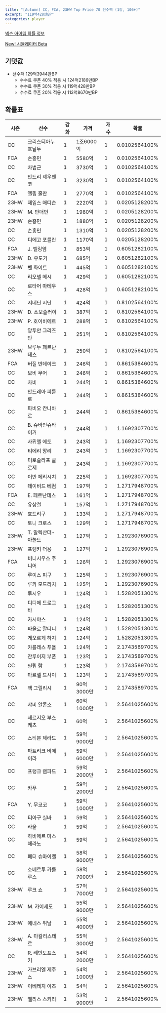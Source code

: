 ```yaml
---
title: "[Autumn] CC, FCA, 23HW Top Price 70 선수팩 (1강, 106+)"
excerpt: "119억428만BP"
categories: player
---
```

[넥슨 아이템 확률 정보](http://iteminfo.nexon.com/probability/fco?sn=7687)

[New! 시뮬레이터 Beta](/simulator/7687)
## 기댓값
- 선수팩 129억3944만BP
  - 수수료 쿠폰 40% 적용 시 124억2186만BP
  - 수수료 쿠폰 30% 적용 시 119억428만BP
  - 수수료 쿠폰 20% 적용 시 113억8670만BP


## 확률표

|시즌|선수|강화|가격|개수|확률|
|---|---|---|---|---|---|
|CC|크리스티아누 호날두|1|1조6000억|1|0.0102564100%|
|FCA|손흥민|1|5580억|1|0.0102564100%|
|CC|차범근|1|3730억|1|0.0102564100%|
|CC|안드리 셰우첸코|1|3230억|1|0.0102564100%|
|FCA|엘링 홀란|1|2770억|1|0.0102564100%|
|23HW|제임스 매디슨|1|2220억|1|0.0205128200%|
|23HW|M. 반더번|1|1980억|1|0.0205128200%|
|23HW|손흥민|1|1880억|1|0.0205128200%|
|CC|손흥민|1|1310억|1|0.0205128200%|
|CC|디에고 포를란|1|1170억|1|0.0205128200%|
|FCA|J. 벨링엄|1|853억|1|0.6051282100%|
|23HW|D. 우도기|1|685억|1|0.6051282100%|
|23HW|벤 화이트|1|445억|1|0.6051282100%|
|CC|리오넬 메시|1|429억|1|0.6051282100%|
|CC|로타어 마테우스|1|428억|1|0.6051282100%|
|CC|지네딘 지단|1|424억|1|0.8102564100%|
|23HW|D. 소보슬러이|1|387억|1|0.8102564100%|
|23HW|P. 호이비에르|1|288억|1|0.8102564100%|
|CC|앙투안 그리즈만|1|251억|1|0.8102564100%|
|23HW|브루누 페르난데스|1|250억|1|0.8102564100%|
|FCA|버질 반데이크|1|246억|1|0.8615384600%|
|CC|보비 무어|1|246억|1|0.8615384600%|
|CC|차비|1|244억|1|0.8615384600%|
|CC|안드레아 피를로|1|244억|1|0.8615384600%|
|CC|파비오 칸나바로|1|244억|1|0.8615384600%|
|CC|B. 슈바인슈타이거|1|244억|1|1.1692307700%|
|CC|사뮈엘 에토|1|243억|1|1.1692307700%|
|CC|티에리 앙리|1|243억|1|1.1692307700%|
|CC|미로슬라프 클로제|1|243억|1|1.1692307700%|
|CC|이반 페리시치|1|225억|1|1.1692307700%|
|CC|데이비드 베컴|1|197억|1|1.2717948700%|
|FCA|E. 페르난데스|1|161억|1|1.2717948700%|
|CC|유상철|1|157억|1|1.2717948700%|
|23HW|호드리구|1|133억|1|1.2717948700%|
|CC|토니 크로스|1|129억|1|1.2717948700%|
|23HW|T. 알렉산더-아놀드|1|127억|1|1.2923076900%|
|23HW|프렝키 더용|1|127억|1|1.2923076900%|
|FCA|비니시우스 주니어|1|126억|1|1.2923076900%|
|CC|루이스 피구|1|125억|1|1.2923076900%|
|CC|루카 모드리치|1|125억|1|1.2923076900%|
|CC|루시우|1|124억|1|1.5282051300%|
|CC|디디에 드로그바|1|124억|1|1.5282051300%|
|CC|카시야스|1|124억|1|1.5282051300%|
|CC|파올로 말디니|1|124억|1|1.5282051300%|
|CC|게오르게 하지|1|124억|1|1.5282051300%|
|CC|카를레스 푸욜|1|124억|1|2.1743589700%|
|CC|잔루이지 부폰|1|123억|1|2.1743589700%|
|CC|필립 람|1|123억|1|2.1743589700%|
|CC|마르셀 드사이|1|123억|1|2.1743589700%|
|FCA|잭 그릴리시|1|90억3000만|1|2.1743589700%|
|CC|샤비 알론소|1|60억1000만|1|2.5641025600%|
|CC|세르지오 부스케츠|1|60억|1|2.5641025600%|
|CC|스티븐 제라드|1|59억9000만|1|2.5641025600%|
|CC|파트리크 비에이라|1|59억6000만|1|2.5641025600%|
|CC|프랭크 램파드|1|59억2000만|1|2.5641025600%|
|CC|카푸|1|59억2000만|1|2.5641025600%|
|FCA|Y. 무코코|1|59억1000만|1|2.5641025600%|
|CC|티아구 실바|1|59억|1|2.5641025600%|
|CC|라울|1|59억|1|2.5641025600%|
|CC|하비에르 마스체라노|1|59억|1|2.5641025600%|
|CC|페터 슈마이켈|1|58억9000만|1|2.5641025600%|
|CC|호베르투 카를루스|1|58억7000만|1|2.5641025600%|
|23HW|루크 쇼|1|57억7000만|1|2.5641025600%|
|23HW|M. 카이세도|1|55억9000만|1|2.5641025600%|
|23HW|에네스 위날|1|55억4000만|1|2.5641025600%|
|23HW|A. 마칼리스테르|1|55억3000만|1|2.5641025600%|
|CC|R. 레반도프스키|1|54억2000만|1|2.5641025600%|
|23HW|가브리엘 제주스|1|54억1000만|1|2.5641025600%|
|23HW|이베레치 이즈|1|54억|1|2.5641025600%|
|23HW|엘리스 스키리|1|53억9000만|1|2.5641025600%|
